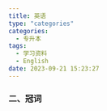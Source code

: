 ```yaml
---
title: 英语
type: "categories"
categories: 
  - 专升本
tags:
  - 学习资料
  - English
date: 2023-09-21 15:23:27
---
```

### 二、冠词
